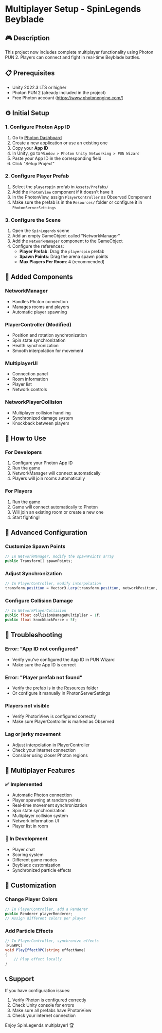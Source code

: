 # Multiplayer Setup - SpinLegends Beyblade

## 🎮 Description
This project now includes complete multiplayer functionality using Photon PUN 2. Players can connect and fight in real-time Beyblade battles.

## 📋 Prerequisites
- Unity 2022.3 LTS or higher
- Photon PUN 2 (already included in the project)
- Free Photon account (https://www.photonengine.com/)

## ⚙️ Initial Setup

### 1. Configure Photon App ID
1. Go to [Photon Dashboard](https://dashboard.photonengine.com/)
2. Create a new application or use an existing one
3. Copy your **App ID**
4. In Unity, go to `Window > Photon Unity Networking > PUN Wizard`
5. Paste your App ID in the corresponding field
6. Click "Setup Project"

### 2. Configure Player Prefab
1. Select the `playerspin` prefab in `Assets/Prefabs/`
2. Add the `PhotonView` component if it doesn't have it
3. In the PhotonView, assign `PlayerController` as Observed Component
4. Make sure the prefab is in the `Resources/` folder or configure it in `PhotonServerSettings`

### 3. Configure the Scene
1. Open the `SpinLegends` scene
2. Add an empty GameObject called "NetworkManager"
3. Add the `NetworkManager` component to the GameObject
4. Configure the references:
   - **Player Prefab**: Drag the `playerspin` prefab
   - **Spawn Points**: Drag the arena spawn points
   - **Max Players Per Room**: 4 (recommended)

## 🎯 Added Components

### NetworkManager
- Handles Photon connection
- Manages rooms and players
- Automatic player spawning

### PlayerController (Modified)
- Position and rotation synchronization
- Spin state synchronization
- Health synchronization
- Smooth interpolation for movement

### MultiplayerUI
- Connection panel
- Room information
- Player list
- Network controls

### NetworkPlayerCollision
- Multiplayer collision handling
- Synchronized damage system
- Knockback between players

## 🚀 How to Use

### For Developers
1. Configure your Photon App ID
2. Run the game
3. NetworkManager will connect automatically
4. Players will join rooms automatically

### For Players
1. Run the game
2. Game will connect automatically to Photon
3. Will join an existing room or create a new one
4. Start fighting!

## 🔧 Advanced Configuration

### Customize Spawn Points
```csharp
// In NetworkManager, modify the spawnPoints array
public Transform[] spawnPoints;
```

### Adjust Synchronization
```csharp
// In PlayerController, modify interpolation
transform.position = Vector3.Lerp(transform.position, networkPosition, Time.deltaTime * 10f);
```

### Configure Collision Damage
```csharp
// In NetworkPlayerCollision
public float collisionDamageMultiplier = 1f;
public float knockbackForce = 5f;
```

## 🐛 Troubleshooting

### Error: "App ID not configured"
- Verify you've configured the App ID in PUN Wizard
- Make sure the App ID is correct

### Error: "Player prefab not found"
- Verify the prefab is in the Resources folder
- Or configure it manually in PhotonServerSettings

### Players not visible
- Verify PhotonView is configured correctly
- Make sure PlayerController is marked as Observed

### Lag or jerky movement
- Adjust interpolation in PlayerController
- Check your internet connection
- Consider using closer Photon regions

## 📱 Multiplayer Features

### ✅ Implemented
- Automatic Photon connection
- Player spawning at random points
- Real-time movement synchronization
- Spin state synchronization
- Multiplayer collision system
- Network information UI
- Player list in room

### 🔄 In Development
- Player chat
- Scoring system
- Different game modes
- Beyblade customization
- Synchronized particle effects

## 🎨 Customization

### Change Player Colors
```csharp
// In PlayerController, add a Renderer
public Renderer playerRenderer;
// Assign different colors per player
```

### Add Particle Effects
```csharp
// In PlayerController, synchronize effects
[PunRPC]
void PlayEffectRPC(string effectName)
{
    // Play effect locally
}
```

## 📞 Support
If you have configuration issues:
1. Verify Photon is configured correctly
2. Check Unity console for errors
3. Make sure all prefabs have PhotonView
4. Check your internet connection

Enjoy SpinLegends multiplayer! 🏆 